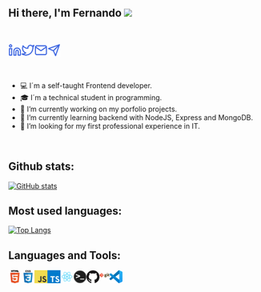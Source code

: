 ## Hi there, I'm Fernando <img src="https://media.giphy.com/media/hvRJCLFzcasrR4ia7z/giphy.gif" width="25px">
<br/>

[<img align="left" alt="LinkedIn" width="26px" src="./linkedin.svg" />](https://www.linkedin.com/in/fernandobouchet)
[<img align="left" alt="Twitter" width="26px" src="./twitter.svg" />](https://twitter.com/ferbouchet)
[<img align="left" alt="Gmail" width="26px" src="./mail.svg" />](mailto:fernandobouchet@gmail.com)
[<img alt="Telegram" width="26px" src="./telegram.svg" />](https://t.me/fernandobouchet)

<br/>


- 💻 I´m a self-taught Frontend developer.
- 🎓 I´m a technical student in programming.
- 🔭 I’m currently working on my porfolio projects.
- 🌱 I’m currently learning backend with NodeJS, Express and MongoDB.
- 🤔 I’m looking for my first professional experience in IT.
<br/>

## Github stats:
[![GitHub stats](https://github-readme-stats-ferbouchet.vercel.app/api?username=fernandobouchet&show_icons=true&count_private=true&include_all_commits=true&hide_title=true&theme=dark&icon_color=ffffff&bg_color=0d1118&hide_border=true)](https://github.com/fernandobouchet)

## Most used languages:
[![Top Langs](https://github-readme-stats-ferbouchet.vercel.app/api/top-langs/?username=fernandobouchet&layout=compact&hide=wollok&langs_count=10&hide_title=true&theme=dark&icon_color=ffffff&bg_color=0d1118&hide_border=true)](https://github.com/fernandobouchet/github-readme-stats)

## Languages and Tools:

<img align="left" alt="HTML5" width="26px" src="https://raw.githubusercontent.com/github/explore/80688e429a7d4ef2fca1e82350fe8e3517d3494d/topics/html/html.png" />
<img align="left" alt="CSS3" width="26px" src="https://raw.githubusercontent.com/github/explore/80688e429a7d4ef2fca1e82350fe8e3517d3494d/topics/css/css.png" />
<img align="left" alt="JavaScript" width="26px" src="https://raw.githubusercontent.com/github/explore/80688e429a7d4ef2fca1e82350fe8e3517d3494d/topics/javascript/javascript.png" />
<img align="left" width="26px" src="https://raw.githubusercontent.com/github/explore/80688e429a7d4ef2fca1e82350fe8e3517d3494d/topics/typescript/typescript.png">
<img align="left" alt="React" width="26px" src="https://raw.githubusercontent.com/github/explore/80688e429a7d4ef2fca1e82350fe8e3517d3494d/topics/react/react.png" />
<img align="left" alt="Terminal" width="26px" src="https://raw.githubusercontent.com/github/explore/80688e429a7d4ef2fca1e82350fe8e3517d3494d/topics/terminal/terminal.png" />
<img align="left" alt="GitHub" width="26px" src="https://raw.githubusercontent.com/github/explore/78df643247d429f6cc873026c0622819ad797942/topics/github/github.png" />
<img align="left" height="20" src="https://raw.githubusercontent.com/github/explore/80688e429a7d4ef2fca1e82350fe8e3517d3494d/topics/git/git.png">
<img alt="Visual Studio Code" width="26px" src="https://raw.githubusercontent.com/github/explore/78df643247d429f6cc873026c0622819ad797942/topics/visual-studio-code/visual-studio-code.png" />







<!--
**fernandobouchet/fernandobouchet** is a ✨ _special_ ✨ repository because its `README.md` (this file) appears on your GitHub profile.

Here are some ideas to get you started:

- 🔭 I’m currently working on ...
- 🌱 I’m currently learning ...
- 👯 I’m looking to collaborate on ...
- 🤔 I’m looking for help with ...
- 💬 Ask me about ...
- 📫 How to reach me: ...
- 😄 Pronouns: ...
- ⚡ Fun fact: ...
-->
